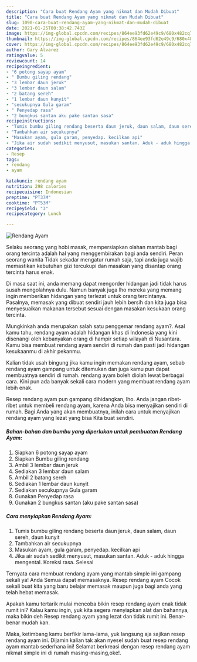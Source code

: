 ```yaml
---
description: "Cara buat Rendang Ayam yang nikmat dan Mudah Dibuat"
title: "Cara buat Rendang Ayam yang nikmat dan Mudah Dibuat"
slug: 1090-cara-buat-rendang-ayam-yang-nikmat-dan-mudah-dibuat
date: 2021-01-25T00:38:42.743Z
image: https://img-global.cpcdn.com/recipes/864ee93fd62e49c9/680x482cq70/rendang-ayam-foto-resep-utama.jpg
thumbnail: https://img-global.cpcdn.com/recipes/864ee93fd62e49c9/680x482cq70/rendang-ayam-foto-resep-utama.jpg
cover: https://img-global.cpcdn.com/recipes/864ee93fd62e49c9/680x482cq70/rendang-ayam-foto-resep-utama.jpg
author: Gary Alvarez
ratingvalue: 5
reviewcount: 14
recipeingredient:
- "6 potong sayap ayam"
- " Bumbu giling rendang"
- "3 lembar daun jeruk"
- "3 lembar daun salam"
- "2 batang sereh"
- "1 lembar daun kunyit"
- "secukupnya Gula garam"
- " Penyedap rasa"
- "2 bungkus santan aku pake santan sasa"
recipeinstructions:
- "Tumis bumbu giling rendang beserta daun jeruk, daun salam, daun sereh, daun kunyit"
- "Tambahkan air secukupnya"
- "Masukan ayam, gula garam, penyedap. kecilkan api"
- "Jika air sudah sedikit menyusut, masukan santan. Aduk - aduk hingga mengental. Koreksi rasa. Selesai"
categories:
- Resep
tags:
- rendang
- ayam

katakunci: rendang ayam 
nutrition: 298 calories
recipecuisine: Indonesian
preptime: "PT37M"
cooktime: "PT53M"
recipeyield: "3"
recipecategory: Lunch

---
```



![Rendang Ayam](https://img-global.cpcdn.com/recipes/864ee93fd62e49c9/680x482cq70/rendang-ayam-foto-resep-utama.jpg)

Selaku seorang yang hobi masak, mempersiapkan olahan mantab bagi orang tercinta adalah hal yang menggembirakan bagi anda sendiri. Peran seorang  wanita Tidak sekadar mengatur rumah saja, tapi anda juga wajib memastikan kebutuhan gizi tercukupi dan masakan yang disantap orang tercinta harus enak.

Di masa  saat ini, anda memang dapat mengorder hidangan jadi tidak harus susah mengolahnya dulu. Namun banyak juga lho mereka yang memang ingin memberikan hidangan yang terlezat untuk orang tercintanya. Pasalnya, memasak yang dibuat sendiri jauh lebih bersih dan kita juga bisa menyesuaikan makanan tersebut sesuai dengan masakan kesukaan orang tercinta. 



Mungkinkah anda merupakan salah satu penggemar rendang ayam?. Asal kamu tahu, rendang ayam adalah hidangan khas di Indonesia yang kini disenangi oleh kebanyakan orang di hampir setiap wilayah di Nusantara. Kamu bisa membuat rendang ayam sendiri di rumah dan pasti jadi hidangan kesukaanmu di akhir pekanmu.

Kalian tidak usah bingung jika kamu ingin memakan rendang ayam, sebab rendang ayam gampang untuk ditemukan dan juga kamu pun dapat membuatnya sendiri di rumah. rendang ayam boleh diolah lewat berbagai cara. Kini pun ada banyak sekali cara modern yang membuat rendang ayam lebih enak.

Resep rendang ayam pun gampang dihidangkan, lho. Anda jangan ribet-ribet untuk membeli rendang ayam, karena Anda bisa menyajikan sendiri di rumah. Bagi Anda yang akan membuatnya, inilah cara untuk menyajikan rendang ayam yang lezat yang bisa Kita buat sendiri.

<!--inarticleads1-->

##### Bahan-bahan dan bumbu yang diperlukan untuk pembuatan Rendang Ayam:

1. Siapkan 6 potong sayap ayam
1. Siapkan  Bumbu giling rendang
1. Ambil 3 lembar daun jeruk
1. Sediakan 3 lembar daun salam
1. Ambil 2 batang sereh
1. Sediakan 1 lembar daun kunyit
1. Sediakan secukupnya Gula garam
1. Gunakan  Penyedap rasa
1. Gunakan 2 bungkus santan (aku pake santan sasa)




<!--inarticleads2-->

##### Cara menyiapkan Rendang Ayam:

1. Tumis bumbu giling rendang beserta daun jeruk, daun salam, daun sereh, daun kunyit
1. Tambahkan air secukupnya
1. Masukan ayam, gula garam, penyedap. kecilkan api
1. Jika air sudah sedikit menyusut, masukan santan. Aduk - aduk hingga mengental. Koreksi rasa. Selesai




Ternyata cara membuat rendang ayam yang mantab simple ini gampang sekali ya! Anda Semua dapat memasaknya. Resep rendang ayam Cocok sekali buat kita yang baru belajar memasak maupun juga bagi anda yang telah hebat memasak.

Apakah kamu tertarik mulai mencoba bikin resep rendang ayam enak tidak rumit ini? Kalau kamu ingin, yuk kita segera menyiapkan alat dan bahannya, maka bikin deh Resep rendang ayam yang lezat dan tidak rumit ini. Benar-benar mudah kan. 

Maka, ketimbang kamu berfikir lama-lama, yuk langsung aja sajikan resep rendang ayam ini. Dijamin kalian tak akan nyesel sudah buat resep rendang ayam mantab sederhana ini! Selamat berkreasi dengan resep rendang ayam nikmat simple ini di rumah masing-masing,oke!.

